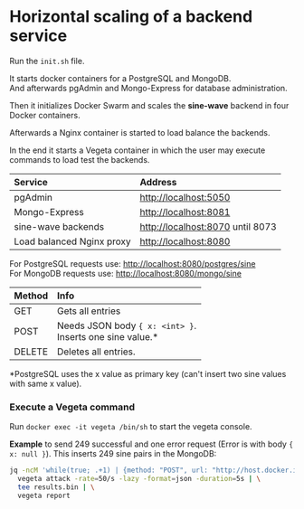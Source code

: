 # Horizontal scaling of a backend service

Run the ``init.sh`` file.

It starts docker containers for a PostgreSQL and MongoDB.<br>
And afterwards pgAdmin and Mongo-Express for database administration.

Then it initializes Docker Swarm and scales the __sine-wave__ backend in four Docker containers.

Afterwards a Nginx container is started to load balance the backends.

In the end it starts a Vegeta container in which the user may execute commands to load test the backends.

|Service|Address|
|:---|:---|
|pgAdmin |[http://localhost:5050](http://localhost:5050)|
|Mongo-Express |[http://localhost:8081](http://localhost:8081)|
|sine-wave backends |[http://localhost:8070](http://localhost:8070) until 8073|
|Load balanced Nginx proxy |[http://localhost:8080](http://localhost:8080)|

For PostgreSQL requests use: [http://localhost:8080/postgres/sine](http://localhost:8080/postgres/sine) <br>
For MongoDB requests use: [http://localhost:8080/mongo/sine](http://localhost:8080/mongo/sine)

|Method|Info|
|:---|:---|
|GET |Gets all entries|
|POST |Needs JSON body ``{ x: <int> }``.<br>Inserts one sine value.&ast;|
|DELETE |Deletes all entries.|

&ast;PostgreSQL uses the x value as primary key (can't insert two sine values with same x value).

### Execute a Vegeta command

Run ``docker exec -it vegeta /bin/sh`` to start the vegeta console.

__Example__ to send 249 successful and one error request (Error is with body ``{ x: null }``). This inserts 249 sine pairs in the MongoDB:

```bash
jq -ncM 'while(true; .+1) | {method: "POST", url: "http://host.docker.internal:8080/mongo/sine", body: {x: .} | @base64, header: {"Content-Type": ["application/json"]}}' | \
  vegeta attack -rate=50/s -lazy -format=json -duration=5s | \
  tee results.bin | \
  vegeta report
```

